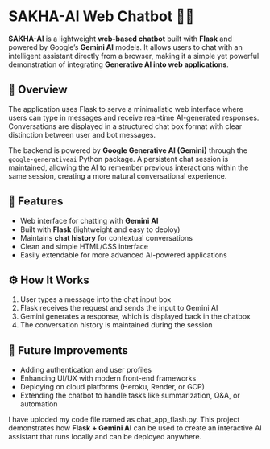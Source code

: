 
# SAKHA-AI Web Chatbot 💬🤖

**SAKHA-AI** is a lightweight **web-based chatbot** built with **Flask** and powered by Google’s **Gemini AI** models. It allows users to chat with an intelligent assistant directly from a browser, making it a simple yet powerful demonstration of integrating **Generative AI into web applications**.

## 📌 Overview
The application uses Flask to serve a minimalistic web interface where users can type in messages and receive real-time AI-generated responses. Conversations are displayed in a structured chat box format with clear distinction between user and bot messages.

The backend is powered by **Google Generative AI (Gemini)** through the `google-generativeai` Python package. A persistent chat session is maintained, allowing the AI to remember previous interactions within the same session, creating a more natural conversational experience.

## 🚀 Features
- Web interface for chatting with **Gemini AI**  
- Built with **Flask** (lightweight and easy to deploy)  
- Maintains **chat history** for contextual conversations  
- Clean and simple HTML/CSS interface  
- Easily extendable for more advanced AI-powered applications  

## ⚙️ How It Works
1. User types a message into the chat input box  
2. Flask receives the request and sends the input to Gemini AI  
3. Gemini generates a response, which is displayed back in the chatbox  
4. The conversation history is maintained during the session  

## 🔮 Future Improvements
- Adding authentication and user profiles  
- Enhancing UI/UX with modern front-end frameworks  
- Deploying on cloud platforms (Heroku, Render, or GCP)  
- Extending the chatbot to handle tasks like summarization, Q&A, or automation  

I have uploded my code file  named as chat_app_flash.py.
This project demonstrates how **Flask + Gemini AI** can be used to create an interactive AI assistant that runs locally and can be deployed anywhere.
